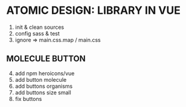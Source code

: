 # ATOMIC DESIGN: LIBRARY IN VUE

1. init & clean sources
2. config sass & test
3. ignore => main.css.map / main.css

## MOLECULE BUTTON
4. add npm heroicons/vue 
5. add button molecule
6. add buttons organisms
7. add buttons size small
8. fix buttons

